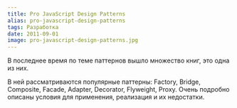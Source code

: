 ```yaml
---
title: Pro JavaScript Design Patterns
alias: pro-javascript-design-patterns
tags: Разработка
date: 2011-09-01
image: pro-javascript-design-patterns.jpg
---
```


В последнее время по теме паттернов вышло множество книг, это одна из них.

В ней рассматриваются популярные паттерны: Factory, Bridge, Composite, Facade, Adapter, Decorator, Flyweight, Proxy. Очень подробно описаны условия для применения, реализация и их недостатки.
